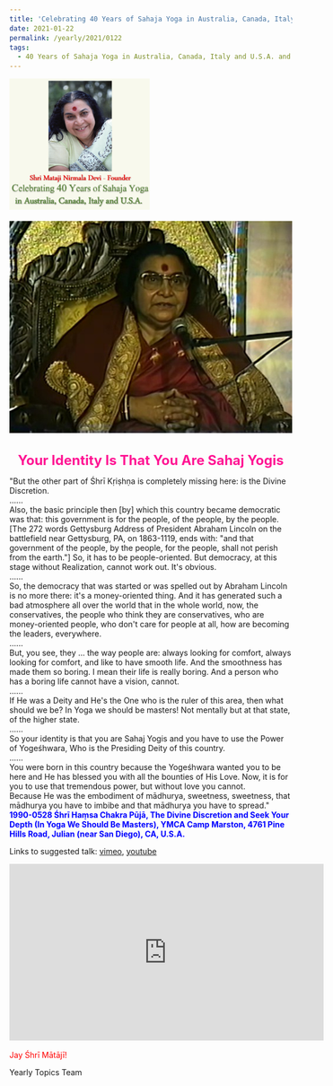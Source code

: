 ```yaml
---
title: 'Celebrating 40 Years of Sahaja Yoga in Australia, Canada, Italy and U.S.A. and its Culture, Post 3'
date: 2021-01-22
permalink: /yearly/2021/0122
tags:
  - 40 Years of Sahaja Yoga in Australia, Canada, Italy and U.S.A. and its Culture
---
```


<div style="text-align: left"><img src="/images/Celebrating40YearsSahajaYoga.png" width="250" /></div><br>

<div style="text-align: center"><img src="/images/image616.png" /></div>

<br>
<p style="color:DeepPink; text-align:center">
<font size="+2"><b>Your Identity Is That You Are Sahaj Yogis</b><br></font>
</p>

<p>
"But the other part of Śhrī Kṛiṣhṇa is completely missing here: is the Divine Discretion.<br>
......<br>
Also, the basic principle then [by] which this country became democratic was that: this government is for the people, of the people, by the people. [The 272 words Gettysburg Address of President Abraham Lincoln on the battlefield near Gettysburg, PA, on 1863-1119, ends with: "and that government of the people, by the people, for the people, shall not perish from the earth."] So, it has to be people-oriented. But democracy, at this stage without Realization, cannot work out. It's obvious.<br>
......<br>
So, the democracy that was started or was spelled out by Abraham Lincoln is no more there: it's a money-oriented thing. And it has generated such a bad atmosphere all over the world that in the whole world, now, the conservatives, the people who think they are conservatives, who are money-oriented people, who don't care for people at all, how are becoming the leaders, everywhere.<br>
......<br>
But, you see, they ... the way people are: always looking for comfort, always looking for comfort, and like to have smooth life. And the smoothness has made them so boring. I mean their life is really boring. And a person who has a boring life cannot have a vision, cannot.<br>
......<br>
If He was a Deity and He's the One who is the ruler of this area, then what should we be? In Yoga we should be masters! Not mentally but at that state, of the higher state.<br>
......<br>
So your identity is that you are Sahaj Yogis and you have to use the Power of Yogeśhwara, Who is the Presiding Deity of this country.<br>
......<br>
You were born in this country because the Yogeśhwara wanted you to be here and He has blessed you with all the bounties of His Love. Now, it is for you to use that tremendous power, but without love you cannot.<br> 
Because He was the embodiment of mādhurya, sweetness, sweetness, that mādhurya you have to imbibe and that mādhurya you have to spread."<br>
<font color="blue"><b>1990-0528 Śhrī Haṃsa Chakra Pūjā, The Divine Discretion and Seek Your Depth (In Yoga We Should Be Masters), YMCA Camp Marston, 4761 Pine Hills Road, Julian (near San Diego), CA, U.S.A.</b></font><br>
</p>

Links to suggested talk: <a href="https://vimeo.com/55192638"> vimeo</a>, <a href="https://www.youtube.com/watch?v=GlvfbvMKwE0"> youtube</a><br>

<iframe width="560" height="315" src="https://www.youtube.com/embed/GlvfbvMKwE0" frameborder="0" allow="accelerometer; autoplay; clipboard-write; encrypted-media; gyroscope; picture-in-picture" allowfullscreen></iframe>

<p style="color:red;">Jay Śhrī Mātājī!<br></p>

Yearly Topics Team